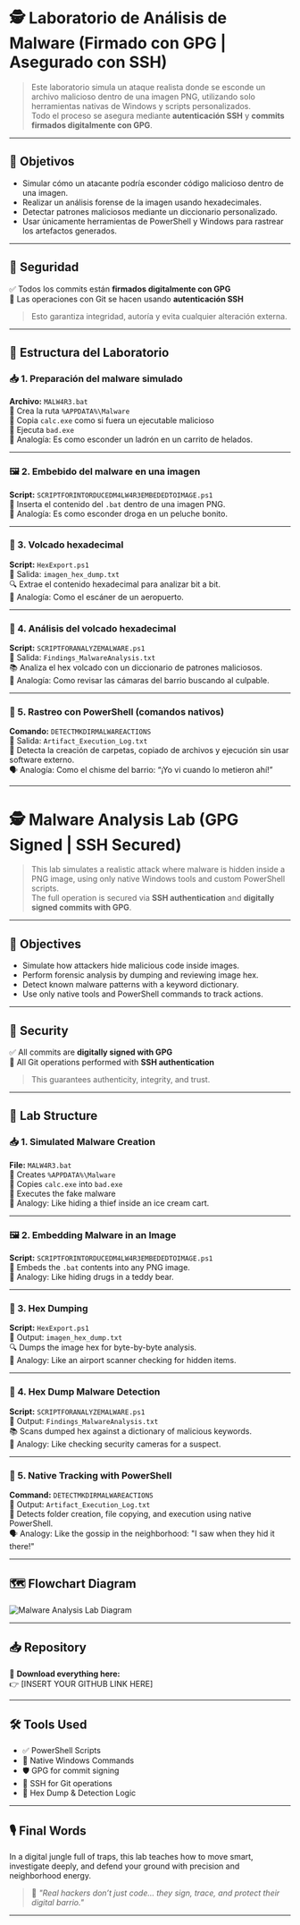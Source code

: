 <!-- 🚀 Neighborhood Cyber Lab: Malware Embedded in Images -->

# 🕵️ Laboratorio de Análisis de Malware (Firmado con GPG | Asegurado con SSH)

> Este laboratorio simula un ataque realista donde se esconde un archivo malicioso dentro de una imagen PNG, utilizando solo herramientas nativas de Windows y scripts personalizados.  
> Todo el proceso se asegura mediante **autenticación SSH** y **commits firmados digitalmente con GPG**.

---

## 🎯 Objetivos

- Simular cómo un atacante podría esconder código malicioso dentro de una imagen.
- Realizar un análisis forense de la imagen usando hexadecimales.
- Detectar patrones maliciosos mediante un diccionario personalizado.
- Usar únicamente herramientas de PowerShell y Windows para rastrear los artefactos generados.

---

## 🔐 Seguridad

✅ Todos los commits están **firmados digitalmente con GPG**  
🔗 Las operaciones con Git se hacen usando **autenticación SSH**  

> Esto garantiza integridad, autoría y evita cualquier alteración externa.

---

## 🧪 Estructura del Laboratorio

### 📥 1. Preparación del malware simulado
**Archivo:** `MALW4R3.bat`  
🔸 Crea la ruta `%APPDATA%\Malware`  
🔸 Copia `calc.exe` como si fuera un ejecutable malicioso  
🔸 Ejecuta `bad.exe`  
🧊 Analogía: Es como esconder un ladrón en un carrito de helados.

---

### 🖼️ 2. Embebido del malware en una imagen
**Script:** `SCRIPTFORINTORDUCEDM4LW4R3EMBEDEDTOIMAGE.ps1`  
🔸 Inserta el contenido del `.bat` dentro de una imagen PNG.  
🎁 Analogía: Es como esconder droga en un peluche bonito.

---

### 🧾 3. Volcado hexadecimal
**Script:** `HexExport.ps1`  
📄 Salida: `imagen_hex_dump.txt`  
🔍 Extrae el contenido hexadecimal para analizar bit a bit.  
🛂 Analogía: Como el escáner de un aeropuerto.

---

### 🧠 4. Análisis del volcado hexadecimal
**Script:** `SCRIPTFORANALYZEMALWARE.ps1`  
📄 Salida: `Findings_MalwareAnalysis.txt`  
📚 Analiza el hex volcado con un diccionario de patrones maliciosos.  
📸 Analogía: Como revisar las cámaras del barrio buscando al culpable.

---

### 🪪 5. Rastreo con PowerShell (comandos nativos)
**Comando:** `DETECTMKDIRMALWAREACTIONS`  
📄 Salida: `Artifact_Execution_Log.txt`  
📍 Detecta la creación de carpetas, copiado de archivos y ejecución sin usar software externo.  
🗣️ Analogía: Como el chisme del barrio: “¡Yo vi cuando lo metieron ahí!”

---

# 🕵️ Malware Analysis Lab (GPG Signed | SSH Secured)

> This lab simulates a realistic attack where malware is hidden inside a PNG image, using only native Windows tools and custom PowerShell scripts.  
> The full operation is secured via **SSH authentication** and **digitally signed commits with GPG**.

---

## 🎯 Objectives

- Simulate how attackers hide malicious code inside images.
- Perform forensic analysis by dumping and reviewing image hex.
- Detect known malware patterns with a keyword dictionary.
- Use only native tools and PowerShell commands to track actions.

---

## 🔐 Security

✅ All commits are **digitally signed with GPG**  
🔗 All Git operations performed with **SSH authentication**  

> This guarantees authenticity, integrity, and trust.

---

## 🧪 Lab Structure

### 📥 1. Simulated Malware Creation
**File:** `MALW4R3.bat`  
🔸 Creates `%APPDATA%\Malware`  
🔸 Copies `calc.exe` into `bad.exe`  
🔸 Executes the fake malware  
🧊 Analogy: Like hiding a thief inside an ice cream cart.

---

### 🖼️ 2. Embedding Malware in an Image
**Script:** `SCRIPTFORINTORDUCEDM4LW4R3EMBEDEDTOIMAGE.ps1`  
🔸 Embeds the `.bat` contents into any PNG image.  
🎁 Analogy: Like hiding drugs in a teddy bear.

---

### 🧾 3. Hex Dumping
**Script:** `HexExport.ps1`  
📄 Output: `imagen_hex_dump.txt`  
🔍 Dumps the image hex for byte-by-byte analysis.  
🛂 Analogy: Like an airport scanner checking for hidden items.

---

### 🧠 4. Hex Dump Malware Detection
**Script:** `SCRIPTFORANALYZEMALWARE.ps1`  
📄 Output: `Findings_MalwareAnalysis.txt`  
📚 Scans dumped hex against a dictionary of malicious keywords.  
📸 Analogy: Like checking security cameras for a suspect.

---

### 🪪 5. Native Tracking with PowerShell
**Command:** `DETECTMKDIRMALWAREACTIONS`  
📄 Output: `Artifact_Execution_Log.txt`  
📍 Detects folder creation, file copying, and execution using native PowerShell.  
🗣️ Analogy: Like the gossip in the neighborhood: "I saw when they hid it there!"

---

## 🗺️ Flowchart Diagram

![Malware Analysis Lab Diagram](sandbox:/mnt/data/A_flowchart_infographic_composed_of_four_horizonta.png)

---

## 📥 Repository
📁 **Download everything here:**  
👉 [INSERT YOUR GITHUB LINK HERE]

---

## 🛠️ Tools Used

- ✅ PowerShell Scripts
- 🧰 Native Windows Commands
- 🛡️ GPG for commit signing
- 🔐 SSH for Git operations
- 📂 Hex Dump & Detection Logic

---

## 🎙️ Final Words

In a digital jungle full of traps, this lab teaches how to move smart, investigate deeply, and defend your ground with precision and neighborhood energy.

> 🎯 _"Real hackers don’t just code… they sign, trace, and protect their digital barrio."_

---




